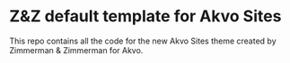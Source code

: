# Z&Z default template for Akvo Sites

This repo contains all the code for the new Akvo Sites theme
created by Zimmerman & Zimmerman for Akvo.
